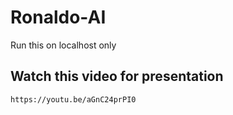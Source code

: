 # Ronaldo-AI
Run this on localhost only 

## Watch this video for presentation
 ```https://youtu.be/aGnC24prPI0```

